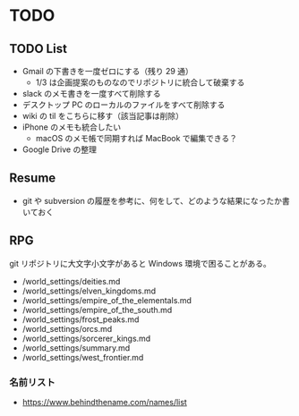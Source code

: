 # TODO

## TODO List

- Gmail の下書きを一度ゼロにする（残り 29 通）
  - 1/3 は企画提案のものなのでリポジトリに統合して破棄する
- slack のメモ書きを一度すべて削除する
- デスクトップ PC のローカルのファイルをすべて削除する
- wiki の til をこちらに移す（該当記事は削除）
- iPhone のメモも統合したい
  - macOS のメモ帳で同期すれば MacBook で編集できる？
- Google Drive の整理

## Resume

- git や subversion の履歴を参考に、何をして、どのような結果になったか書いておく

## RPG

git リポジトリに大文字小文字があると Windows 環境で困ることがある。

- /world_settings/deities.md
- /world_settings/elven_kingdoms.md
- /world_settings/empire_of_the_elementals.md
- /world_settings/empire_of_the_south.md
- /world_settings/frost_peaks.md
- /world_settings/orcs.md
- /world_settings/sorcerer_kings.md
- /world_settings/summary.md
- /world_settings/west_frontier.md

### 名前リスト

- <https://www.behindthename.com/names/list>
